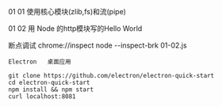 01 01
    使用核心模块(zlib,fs)和流(pipe)

01 02
    用 Node 的http模块写的Hello World

断点调试
    chrome://inspect
    node --inspect-brk 01-02.js



    Electron   桌面应用

    git clone https://github.com/electron/electron-quick-start
    cd electron-quick-start
    npm install && npm start
    curl localhost:8081
